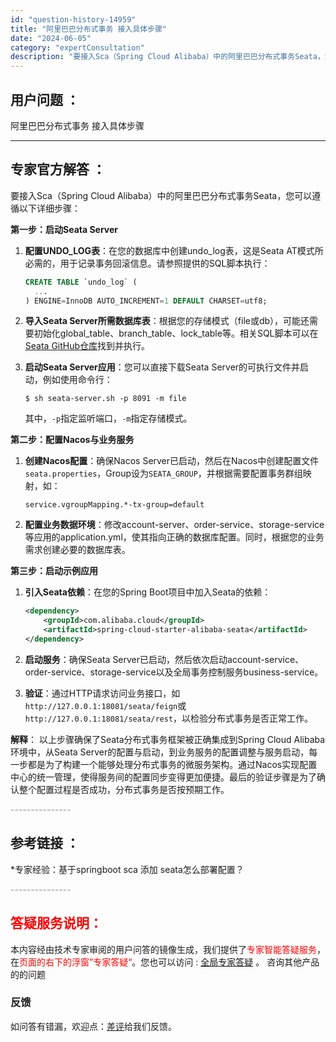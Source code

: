 ```yaml
---
id: "question-history-14959"
title: "阿里巴巴分布式事务 接入具体步骤"
date: "2024-06-05"
category: "expertConsultation"
description: "要接入Sca（Spring Cloud Alibaba）中的阿里巴巴分布式事务Seata，您可以遵循以下详细步骤：**第一步：启动Seata Server**1. **配置UNDO_LOG表**：在您的数据库中创建undo_log表，这是Seata AT模式所必需的，用于记录事务回滚信息。请参照提供"
---
```


## 用户问题 ： 
 阿里巴巴分布式事务 接入具体步骤  

---------------
## 专家官方解答 ：

要接入Sca（Spring Cloud Alibaba）中的阿里巴巴分布式事务Seata，您可以遵循以下详细步骤：

**第一步：启动Seata Server**

1. **配置UNDO_LOG表**：在您的数据库中创建undo_log表，这是Seata AT模式所必需的，用于记录事务回滚信息。请参照提供的SQL脚本执行：
   ```sql
   CREATE TABLE `undo_log` (
     ...
   ) ENGINE=InnoDB AUTO_INCREMENT=1 DEFAULT CHARSET=utf8;
   ```

2. **导入Seata Server所需数据库表**：根据您的存储模式（file或db），可能还需要初始化global_table、branch_table、lock_table等。相关SQL脚本可以在[Seata GitHub仓库](https://github.com/seata/seata/blob/1.5.0/script/server/db/mysql.sql)找到并执行。

3. **启动Seata Server应用**：您可以直接下载Seata Server的可执行文件并启动，例如使用命令行：
   ```
   $ sh seata-server.sh -p 8091 -m file
   ```
   其中，`-p`指定监听端口，`-m`指定存储模式。

**第二步：配置Nacos与业务服务**

1. **创建Nacos配置**：确保Nacos Server已启动，然后在Nacos中创建配置文件`seata.properties`，Group设为`SEATA_GROUP`，并根据需要配置事务群组映射，如：
   ```
   service.vgroupMapping.*-tx-group=default
   ```

2. **配置业务数据环境**：修改account-server、order-service、storage-service等应用的application.yml，使其指向正确的数据库配置。同时，根据您的业务需求创建必要的数据库表。

**第三步：启动示例应用**

1. **引入Seata依赖**：在您的Spring Boot项目中加入Seata的依赖：
   ```xml
   <dependency>
       <groupId>com.alibaba.cloud</groupId>
       <artifactId>spring-cloud-starter-alibaba-seata</artifactId>
   </dependency>
   ```

2. **启动服务**：确保Seata Server已启动，然后依次启动account-service、order-service、storage-service以及全局事务控制服务business-service。

3. **验证**：通过HTTP请求访问业务接口，如`http://127.0.0.1:18081/seata/feign`或`http://127.0.0.1:18081/seata/rest`，以检验分布式事务是否正常工作。

**解释**：
以上步骤确保了Seata分布式事务框架被正确集成到Spring Cloud Alibaba环境中，从Seata Server的配置与启动，到业务服务的配置调整与服务启动，每一步都是为了构建一个能够处理分布式事务的微服务架构。通过Nacos实现配置中心的统一管理，使得服务间的配置同步变得更加便捷。最后的验证步骤是为了确认整个配置过程是否成功，分布式事务是否按预期工作。


<font color="#949494">---------------</font> 


## 参考链接 ：

*专家经验：基于springboot sca 添加 seata怎么部署配置？ 


 <font color="#949494">---------------</font> 
 


## <font color="#FF0000">答疑服务说明：</font> 

本内容经由技术专家审阅的用户问答的镜像生成，我们提供了<font color="#FF0000">专家智能答疑服务</font>，在<font color="#FF0000">页面的右下的浮窗”专家答疑“</font>。您也可以访问 : [全局专家答疑](https://answer.opensource.alibaba.com/docs/intro) 。 咨询其他产品的的问题

### 反馈
如问答有错漏，欢迎点：[差评](https://ai.nacos.io/user/feedbackByEnhancerGradePOJOID?enhancerGradePOJOId=14967)给我们反馈。

